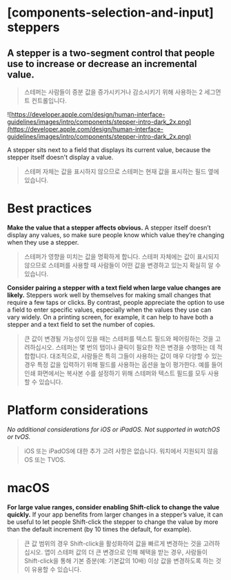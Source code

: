 # **[components-selection-and-input] steppers**

## A stepper is a two-segment control that people use to increase or decrease an incremental value.
> 스테퍼는 사람들이 증분 값을 증가시키거나 감소시키기 위해 사용하는 2 세그먼트 컨트롤입니다.
>




![https://developer.apple.com/design/human-interface-guidelines/images/intro/components/stepper-intro-dark_2x.png](https://developer.apple.com/design/human-interface-guidelines/images/intro/components/stepper-intro-dark_2x.png)

A stepper sits next to a field that displays its current value, because the stepper itself doesn't display a value.
> 스테퍼 자체는 값을 표시하지 않으므로 스테퍼는 현재 값을 표시하는 필드 옆에 있습니다.
>




# **Best practices**

**Make the value that a stepper affects obvious.** A stepper itself doesn’t display any values, so make sure people know which value they’re changing when they use a stepper.
> 스테퍼가 영향을 미치는 값을 명확하게 합니다. 스테퍼 자체에는 값이 표시되지 않으므로 스테퍼를 사용할 때 사람들이 어떤 값을 변경하고 있는지 확실히 알 수 있습니다.
>




**Consider pairing a stepper with a text field when large value changes are likely.** Steppers work well by themselves for making small changes that require a few taps or clicks. By contrast, people appreciate the option to use a field to enter specific values, especially when the values they use can vary widely. On a printing screen, for example, it can help to have both a stepper and a text field to set the number of copies.
> 큰 값이 변경될 가능성이 있을 때는 스테퍼를 텍스트 필드와 페어링하는 것을 고려하십시오. 스테퍼는 몇 번의 탭이나 클릭이 필요한 작은 변경을 수행하는 데 적합합니다. 대조적으로, 사람들은 특히 그들이 사용하는 값이 매우 다양할 수 있는 경우 특정 값을 입력하기 위해 필드를 사용하는 옵션을 높이 평가한다. 예를 들어 인쇄 화면에서는 복사본 수를 설정하기 위해 스테퍼와 텍스트 필드를 모두 사용할 수 있습니다.
>




# **Platform considerations**

*No additional considerations for iOS or iPadOS. Not supported in watchOS or tvOS.*
> iOS 또는 iPadOS에 대한 추가 고려 사항은 없습니다. 워치에서 지원되지 않음OS 또는 TVOS.
>




# **macOS**

**For large value ranges, consider enabling Shift-click to change the value quickly.** If your app benefits from larger changes in a stepper’s value, it can be useful to let people Shift-click the stepper to change the value by more than the default increment (by 10 times the default, for example).
> 큰 값 범위의 경우 Shift-click을 활성화하여 값을 빠르게 변경하는 것을 고려하십시오. 앱이 스테퍼 값의 더 큰 변경으로 인해 혜택을 받는 경우, 사람들이 Shift-click을 통해 기본 증분(예: 기본값의 10배) 이상 값을 변경하도록 하는 것이 유용할 수 있습니다.
>



